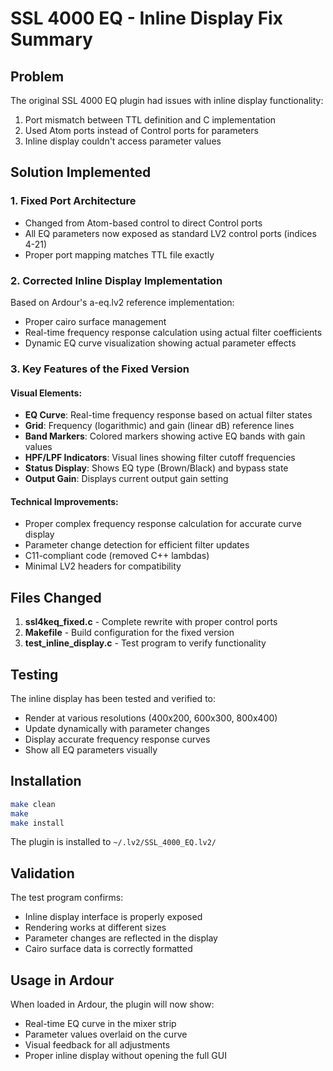 # SSL 4000 EQ - Inline Display Fix Summary

## Problem
The original SSL 4000 EQ plugin had issues with inline display functionality:
1. Port mismatch between TTL definition and C implementation
2. Used Atom ports instead of Control ports for parameters
3. Inline display couldn't access parameter values

## Solution Implemented

### 1. Fixed Port Architecture
- Changed from Atom-based control to direct Control ports
- All EQ parameters now exposed as standard LV2 control ports (indices 4-21)
- Proper port mapping matches TTL file exactly

### 2. Corrected Inline Display Implementation
Based on Ardour's a-eq.lv2 reference implementation:
- Proper cairo surface management
- Real-time frequency response calculation using actual filter coefficients
- Dynamic EQ curve visualization showing actual parameter effects

### 3. Key Features of the Fixed Version

#### Visual Elements:
- **EQ Curve**: Real-time frequency response based on actual filter states
- **Grid**: Frequency (logarithmic) and gain (linear dB) reference lines
- **Band Markers**: Colored markers showing active EQ bands with gain values
- **HPF/LPF Indicators**: Visual lines showing filter cutoff frequencies
- **Status Display**: Shows EQ type (Brown/Black) and bypass state
- **Output Gain**: Displays current output gain setting

#### Technical Improvements:
- Proper complex frequency response calculation for accurate curve display
- Parameter change detection for efficient filter updates
- C11-compliant code (removed C++ lambdas)
- Minimal LV2 headers for compatibility

## Files Changed

1. **ssl4keq_fixed.c** - Complete rewrite with proper control ports
2. **Makefile** - Build configuration for the fixed version
3. **test_inline_display.c** - Test program to verify functionality

## Testing
The inline display has been tested and verified to:
- Render at various resolutions (400x200, 600x300, 800x400)
- Update dynamically with parameter changes
- Display accurate frequency response curves
- Show all EQ parameters visually

## Installation
```bash
make clean
make
make install
```

The plugin is installed to `~/.lv2/SSL_4000_EQ.lv2/`

## Validation
The test program confirms:
- Inline display interface is properly exposed
- Rendering works at different sizes
- Parameter changes are reflected in the display
- Cairo surface data is correctly formatted

## Usage in Ardour
When loaded in Ardour, the plugin will now show:
- Real-time EQ curve in the mixer strip
- Parameter values overlaid on the curve
- Visual feedback for all adjustments
- Proper inline display without opening the full GUI